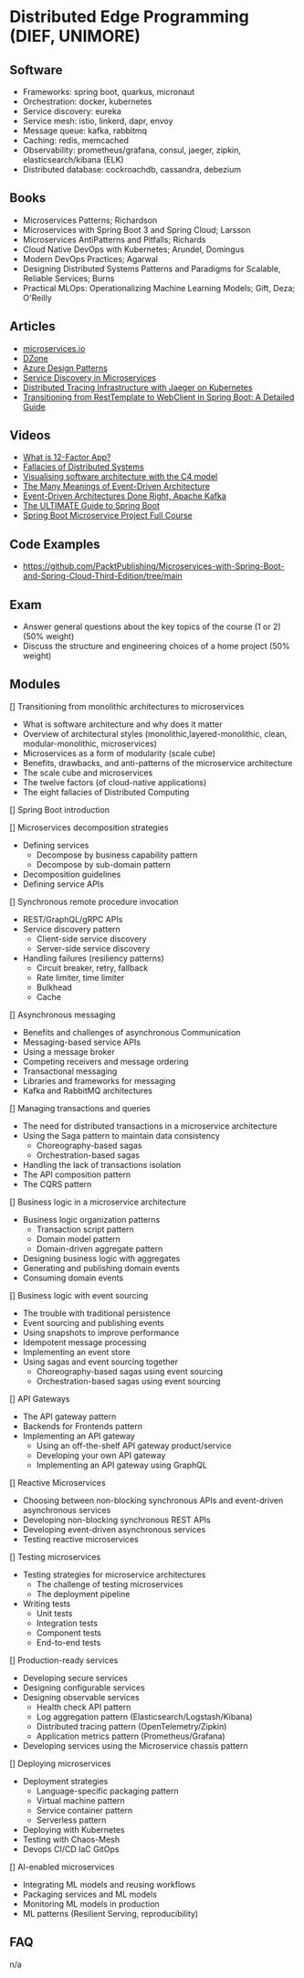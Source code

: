 # Distributed Edge Programming (DIEF, UNIMORE)

## Software
* Frameworks: spring boot, quarkus, micronaut 
* Orchestration: docker, kubernetes
* Service discovery: eureka
* Service mesh: istio, linkerd, dapr, envoy
* Message queue: kafka, rabbitmq
* Caching: redis, memcached 
* Observability: prometheus/grafana, consul, jaeger, zipkin, elasticsearch/kibana (ELK)
* Distributed database: cockroachdb, cassandra, debezium

## Books
* Microservices Patterns; Richardson
* Microservices with Spring Boot 3 and Spring Cloud; Larsson
* Microservices AntiPatterns and Pitfalls; Richards
* Cloud Native DevOps with Kubernetes; Arundel, Domingus
* Modern DevOps Practices; Agarwal
* Designing Distributed Systems Patterns and Paradigms for Scalable, Reliable Services; Burns
* Practical MLOps: Operationalizing Machine Learning Models; Gift, Deza; O'Reilly

## Articles
* [microservices.io](https://microservices.io/index.html)
* [DZone](https://dzone.com/)
* [Azure Design Patterns](https://learn.microsoft.com/en-us/azure/architecture/patterns/)
* [Service Discovery in Microservices](https://www.baeldung.com/cs/service-discovery-microservices)
* [Distributed Tracing Infrastructure with Jaeger on Kubernetes](https://masroorhasan.medium.com/tracing-infrastructure-with-jaeger-on-kubernetes-6800132a677)
* [Transitioning from RestTemplate to WebClient in Spring Boot: A Detailed Guide](https://medium.com/hprog99/transitioning-from-resttemplate-to-webclient-in-spring-boot-a-detailed-guide-4febd21063ba)

## Videos
* [What is 12-Factor App?](https://www.youtube.com/watch?v=1OhmRmMsGdQ)
* [Fallacies of Distributed Systems](https://www.youtube.com/watch?v=8fRzZtJ_SLk&list=PL1DZqeVwRLnD3EjyciYAO82dT9Owiq8I5)
* [Visualising software architecture with the C4 model](https://www.youtube.com/watch?v=x2-rSnhpw0g&t=11s)
* [The Many Meanings of Event-Driven Architecture](https://www.youtube.com/watch?v=STKCRSUsyP0)
* [Event-Driven Architectures Done Right, Apache Kafka](https://www.youtube.com/watch?v=A_mstzRGfIE)
* [The ULTIMATE Guide to Spring Boot](https://www.youtube.com/watch?v=Nv2DERaMx-4)
* [Spring Boot Microservice Project Full Course](https://www.youtube.com/watch?v=mPPhcU7oWDU)

## Code Examples
* https://github.com/PacktPublishing/Microservices-with-Spring-Boot-and-Spring-Cloud-Third-Edition/tree/main

## Exam
* Answer general questions about the key topics of the course (1 or 2) (50% weight)
* Discuss the structure and engineering choices of a home project (50% weight)

## Modules
[] Transitioning from monolithic architectures to microservices

* What is software architecture and why does it matter 
* Overview of architectural styles (monolithic,layered-monolithic, clean, modular-monolithic, microservices)
* Microservices as a form of modularity (scale cube)
* Benefits, drawbacks, and anti-patterns of the microservice architecture
* The scale cube and microservices
* The twelve factors (of cloud-native applications)
* The eight fallacies of Distributed Computing

[] Spring Boot introduction

[] Microservices decomposition strategies 
* Defining services
    * Decompose by business capability pattern
    * Decompose by sub-domain pattern
* Decomposition guidelines
* Defining service APIs

[] Synchronous remote procedure invocation
* REST/GraphQL/gRPC APIs
* Service discovery pattern
    * Client-side service discovery
    * Server-side service discovery
* Handling failures (resiliency patterns)
    * Circuit breaker, retry, fallback
    * Rate limiter, time limiter
    * Bulkhead
    * Cache

[] Asynchronous messaging
* Benefits and challenges of asynchronous Communication
* Messaging-based service APIs
* Using a message broker
* Competing receivers and message ordering
* Transactional messaging
* Libraries and frameworks for messaging
* Kafka and RabbitMQ architectures

[] Managing transactions and queries
* The need for distributed transactions in a microservice architecture
* Using the Saga pattern to maintain data consistency
    * Choreography-based sagas
    * Orchestration-based sagas
* Handling the lack of transactions isolation
* The API composition pattern 
* The CQRS pattern

[] Business logic in a microservice architecture
* Business logic organization patterns
    * Transaction script pattern
    * Domain model pattern
    * Domain-driven aggregate pattern
* Designing business logic with aggregates
* Generating and publishing domain events
* Consuming domain events

[] Business logic with event sourcing
* The trouble with traditional persistence
* Event sourcing and publishing events
* Using snapshots to improve performance
* Idempotent message processing
* Implementing an event store
* Using sagas and event sourcing together
    * Choreography-based sagas using event sourcing
    * Orchestration-based sagas using event sourcing

[] API Gateways
* The API gateway pattern
* Backends for Frontends pattern
* Implementing an API gateway
    * Using an off-the-shelf API gateway product/service
    * Developing your own API gateway
    * Implementing an API gateway using GraphQL

[] Reactive Microservices
* Choosing between non-blocking synchronous APIs and event-driven asynchronous services
* Developing non-blocking synchronous REST APIs
* Developing event-driven asynchronous services
* Testing reactive microservices

[] Testing microservices
* Testing strategies for microservice architectures
    * The challenge of testing microservices
    * The deployment pipeline
* Writing tests
    * Unit tests
    * Integration tests
    * Component tests 
    * End-to-end tests

[] Production-ready services
* Developing secure services
* Designing configurable services
* Designing observable services
    * Health check API pattern 
    * Log aggregation pattern (Elasticsearch/Logstash/Kibana)
    * Distributed tracing pattern (OpenTelemetry/Zipkin)
    * Application metrics pattern (Prometheus/Grafana)
* Developing services using the Microservice chassis pattern

[] Deploying microservices
* Deployment strategies
    * Language-specific packaging pattern
    * Virtual machine pattern
    * Service container pattern
    * Serverless pattern
* Deploying with Kubernetes
* Testing with Chaos-Mesh
* Devops CI/CD IaC GitOps

[] AI-enabled microservices
* Integrating ML models and reusing workflows
* Packaging services and ML models
* Monitoring ML models in production
* ML patterns (Resilient Serving, reproducibility)

## FAQ
n/a

